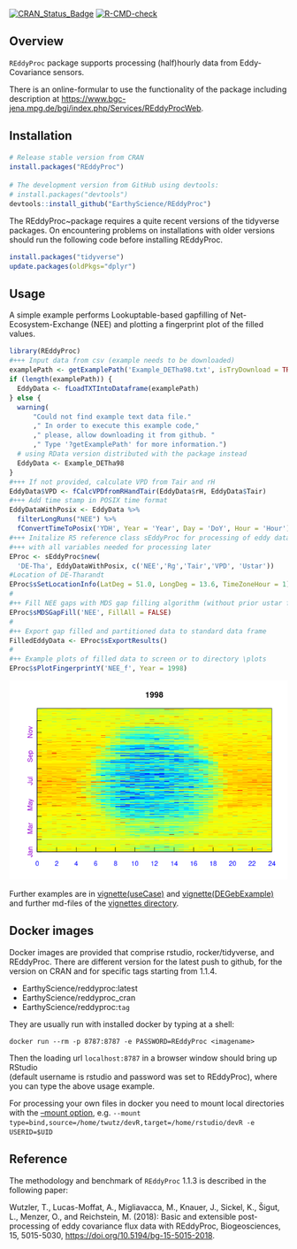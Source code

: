 
<!-- 
README.md is generated from README.Rmd. Please edit that file
#knitr::knit("README.Rmd") 
rmarkdown::render("README.Rmd") 
maybe clear cache before
-->
<!-- badges: start -->

[![CRAN_Status_Badge](http://www.r-pkg.org/badges/version/REddyProc)](http://cran.r-project.org/package=REddyProc)
[![R-CMD-check](https://github.com/EarthyScience/REddyProc/workflows/R-CMD-check/badge.svg)](https://github.com/EarthyScience/REddyProc/actions)
<!-- badges: end -->

## Overview

`REddyProc` package supports processing (half)hourly data from
Eddy-Covariance sensors.

There is an online-formular to use the functionality of the package
including description at
<https://www.bgc-jena.mpg.de/bgi/index.php/Services/REddyProcWeb>.

## Installation

``` r
# Release stable version from CRAN
install.packages("REddyProc")

# The development version from GitHub using devtools:
# install.packages("devtools")
devtools::install_github("EarthyScience/REddyProc")
```

The REddyProc~package requires a quite recent versions of the tidyverse
packages. On encountering problems on installations with older versions
should run the following code before installing REddyProc.

``` r
install.packages("tidyverse")
update.packages(oldPkgs="dplyr")
```

## Usage

A simple example performs Lookuptable-based gapfilling of
Net-Ecosystem-Exchange (NEE) and plotting a fingerprint plot of the
filled values.

``` r
library(REddyProc)
#+++ Input data from csv (example needs to be downloaded)
examplePath <- getExamplePath('Example_DETha98.txt', isTryDownload = TRUE)
if (length(examplePath)) {
  EddyData <- fLoadTXTIntoDataframe(examplePath)
} else {
  warning(
      "Could not find example text data file."
      ," In order to execute this example code,"
      ," please, allow downloading it from github. " 
      ," Type '?getExamplePath' for more information.")
  # using RData version distributed with the package instead
  EddyData <- Example_DETha98
}
#+++ If not provided, calculate VPD from Tair and rH
EddyData$VPD <- fCalcVPDfromRHandTair(EddyData$rH, EddyData$Tair)
#+++ Add time stamp in POSIX time format
EddyDataWithPosix <- EddyData %>% 
  filterLongRuns("NEE") %>% 
  fConvertTimeToPosix('YDH', Year = 'Year', Day = 'DoY', Hour = 'Hour')
#+++ Initalize R5 reference class sEddyProc for processing of eddy data
#+++ with all variables needed for processing later
EProc <- sEddyProc$new(
  'DE-Tha', EddyDataWithPosix, c('NEE','Rg','Tair','VPD', 'Ustar'))
#Location of DE-Tharandt
EProc$sSetLocationInfo(LatDeg = 51.0, LongDeg = 13.6, TimeZoneHour = 1)  
#
#++ Fill NEE gaps with MDS gap filling algorithm (without prior ustar filtering)
EProc$sMDSGapFill('NEE', FillAll = FALSE)
#
#++ Export gap filled and partitioned data to standard data frame
FilledEddyData <- EProc$sExportResults()
#
#++ Example plots of filled data to screen or to directory \plots
EProc$sPlotFingerprintY('NEE_f', Year = 1998)
```

![](README-example-1.png)<!-- -->

Further examples are in
[vignette(useCase)](https://github.com/EarthyScience/REddyProc/blob/master/vignettes/useCase.md)
and
[vignette(DEGebExample)](https://github.com/EarthyScience/REddyProc/blob/master/vignettes/DEGebExample.md)
and further md-files of the [vignettes
directory](https://github.com/EarthyScience/REddyProc/blob/master/vignettes).

## Docker images

Docker images are provided that comprise rstudio, rocker/tidyverse, and
REddyProc. There are different version for the latest push to github,
for the version on CRAN and for specific tags starting from 1.1.4.

- EarthyScience/reddyproc:latest  
- EarthyScience/reddyproc_cran
- EarthyScience/reddyproc:`tag`

They are usually run with installed docker by typing at a shell:

    docker run --rm -p 8787:8787 -e PASSWORD=REddyProc <imagename>

Then the loading url `localhost:8787` in a browser window should bring
up RStudio  
(default username is rstudio and password was set to REddyProc), where
you can type the above usage example.

For processing your own files in docker you need to mount local
directories with the [–mount
option](https://docs.docker.com/storage/bind-mounts/), e.g.
`--mount type=bind,source=/home/twutz/devR,target=/home/rstudio/devR -e USERID=$UID`

## Reference

The methodology and benchmark of `REddyProc` 1.1.3 is described in the
following paper:

Wutzler, T., Lucas-Moffat, A., Migliavacca, M., Knauer, J., Sickel, K.,
Šigut, L., Menzer, O., and Reichstein, M. (2018): Basic and extensible
post-processing of eddy covariance flux data with REddyProc,
Biogeosciences, 15, 5015-5030,
<https://doi.org/10.5194/bg-15-5015-2018>.
